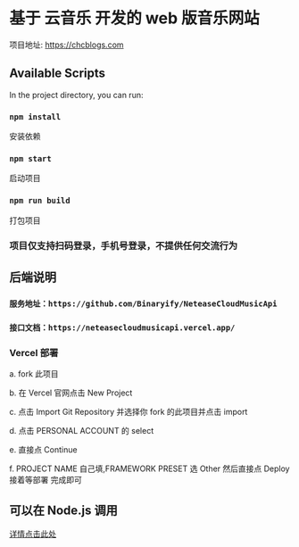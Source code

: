 # 基于 云音乐 开发的 web 版音乐网站

项目地址: https://chcblogs.com

## Available Scripts

In the project directory, you can run:

### `npm install`

安装依赖

### `npm start`

启动项目

### `npm run build`

打包项目

### 项目仅支持扫码登录，手机号登录，不提供任何交流行为

## 后端说明

### `服务地址：https://github.com/Binaryify/NeteaseCloudMusicApi`
### `接口文档：https://neteasecloudmusicapi.vercel.app/`

### Vercel 部署

<p>a. fork 此项目</p>
<p>b. 在 Vercel 官网点击 New Project</p>
<p>c. 点击 Import Git Repository 并选择你 fork 的此项目并点击 import</p>
<p>d. 点击 PERSONAL ACCOUNT 的 select</p>
<p>e. 直接点 Continue</p>
<p>f. PROJECT NAME 自己填,FRAMEWORK PRESET 选 Other 然后直接点 Deploy 接着等部署 完成即可</p>

## 可以在 Node.js 调用

<a href="https://github.com/TristesAnima/NeteaseCloudMusicApi/blob/master/README.MD"><span>详情点击此处</span></a>
